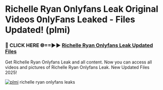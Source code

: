 # Richelle Ryan Onlyfans Leak Original Videos 0nlyFans Leaked - Files Updated! (plmi)

<h3>🔴 CLICK HERE 🌐==►► <a href="https://tinyurl.com/2wckxsce" rel="nofollow">Richelle Ryan Onlyfans Leak Updated Files</a></h3>

Get Richelle Ryan Onlyfans Leak and all content. Now you can access all videos and pictures of Richelle Ryan Onlyfans Leak. New Updated Files 2025!

[![plmi](https://i.imgur.com/AFduVYN.gif)](https://tinyurl.com/2wckxsce)
richelle ryan onlyfans leaks